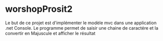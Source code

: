 # worshopProsit2

Le but de ce projet est d'implémenter le modèle mvc dans une application .net Console. 
       Le programme permet de saisir une chaine de caractére et la convertir en Majuscule et afficher le résultat

